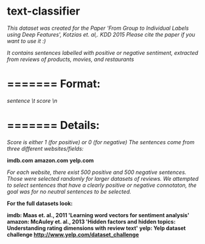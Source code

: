 # text-classifier

*This dataset was created for the Paper 'From Group to Individual Labels using Deep Features', Kotzias et. al,. KDD 2015*
*Please cite the paper if you want to use it :)*

*It contains sentences labelled with positive or negative sentiment, extracted from reviews of products, movies, and restaurants*

=======
**Format:**
=======
*sentence \t score \n*


=======
**Details:**
=======
*Score is either 1 (for positive) or 0 (for negative)*
*The sentences come from three different websites/fields:*

**imdb.com**
**amazon.com**
**yelp.com**

*For each website, there exist 500 positive and 500 negative sentences. Those were selected randomly for larger datasets of reviews.* 
*We attempted to select sentences that have a clearly positive or negative connotaton, the goal was for no neutral sentences to be selected.*



**For the full datasets look:**

**imdb: Maas et. al., 2011 'Learning word vectors for sentiment analysis'**
**amazon: McAuley et. al., 2013 'Hidden factors and hidden topics: Understanding rating dimensions with review text'**
**yelp: Yelp dataset challenge http://www.yelp.com/dataset_challenge**


